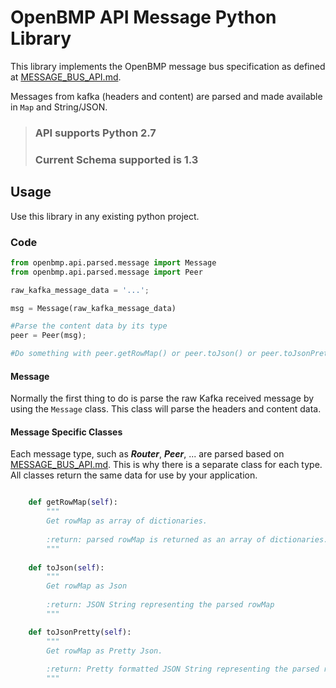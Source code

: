 # OpenBMP API Message Python Library

This library implements the OpenBMP message bus specification as defined at [MESSAGE_BUS_API.md](http://openbmp.org/#!docs/MESSAGE_BUS_API.md).
 
Messages from kafka (headers and content) are parsed and made available in ```Map``` and String/JSON.
> ### API supports Python 2.7
> ### Current Schema supported is 1.3

## Usage
 
Use this library in any existing python project.

### Code

```python
from openbmp.api.parsed.message import Message
from openbmp.api.parsed.message import Peer

raw_kafka_message_data = '...';

msg = Message(raw_kafka_message_data)

#Parse the content data by its type
peer = Peer(msg);

#Do something with peer.getRowMap() or peer.toJson() or peer.toJsonPretty()

```

#### Message
Normally the first thing to do is parse the raw Kafka received message by using the ```Message``` class.  This class
will parse the headers and content data. 


#### Message Specific Classes
Each message type, such as ***Router***, ***Peer***, ... are parsed based on  [MESSAGE_BUS_API.md](http://openbmp.org/#!docs/MESSAGE_BUS_API.md).  This is why
there is a separate class for each type.  All classes return the same data for use by your application.  

```python

    def getRowMap(self):
        """
        Get rowMap as array of dictionaries.
    
        :return: parsed rowMap is returned as an array of dictionaries.
        """
    
    def toJson(self):
        """
        Get rowMap as Json
        
        :return: JSON String representing the parsed rowMap
        """

    def toJsonPretty(self):
        """
        Get rowMap as Pretty Json.
    
        :return: Pretty formatted JSON String representing the parsed rowMap.
        """

```
